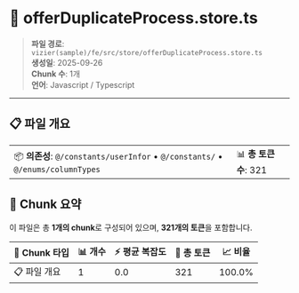 # 📄 offerDuplicateProcess.store.ts

> **파일 경로**: `vizier(sample)/fe/src/store/offerDuplicateProcess.store.ts`  
> **생성일**: 2025-09-26  
> **Chunk 수**: 1개  
> **언어**: Javascript / Typescript
---


## 📋 파일 개요

| | |
|--|--|
| 📦 **의존성**: `@/constants/userInfor` • `@/constants/` • `@/enums/columnTypes` | 📊 **총 토큰 수**: 321 |






## 🧩 Chunk 요약

이 파일은 총 **1개의 chunk**로 구성되어 있으며, **321개의 토큰**을 포함합니다.

| 🧩 Chunk 타입 | 📊 개수 | ⚡ 평균 복잡도 | 📝 총 토큰 | 📈 비율 |
|---------------|--------|-------------|----------|--------|
| 📋 파일 개요 | 1 | 0.0 | 321 | 100.0% |

